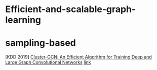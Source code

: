 # Efficient-and-scalable-graph-learning
sampling-based
=========
[KDD 2019] [Cluster-GCN: An Efficient Algorithm for Training Deep and Large Graph Convolutional Networks](https://dl.acm.org/doi/pdf/10.1145/3292500.3330925) [link](https://blog.csdn.net/ziqingnian/article/details/112792439)
